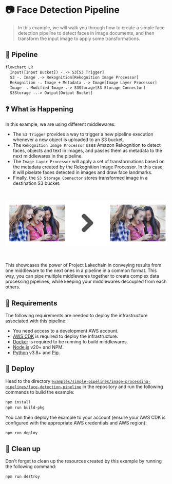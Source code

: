 # :camera: Face Detection Pipeline

> In this example, we will walk you through how to create a simple face detection pipeline to detect faces in image documents, and then transform the input image to apply some transformations.

## :dna: Pipeline

```mermaid
flowchart LR
  Input([Input Bucket]) -.-> S3[S3 Trigger]
  S3 -. Image .-> Rekognition[Rekognition Image Processor]
  Rekognition -. Image + Metadata .-> Image[Image Layer Processor]
  Image -. Modified Image .-> S3Storage[S3 Storage Connector]
  S3Storage -.-> Output[Output Bucket]
```

## ❓ What is Happening

In this example, we are using different middlewares:

- The `S3 Trigger` provides a way to trigger a new pipeline execution whenever a new object is uploaded to an S3 bucket.
- The `Rekognition Image Processor` uses Amazon Rekognition to detect faces, objects and text in images, and passes them as metadata to the next middlewares in the pipeline.
- The `Image Layer Processor` will apply a set of transformations based on the metadata created by the Rekognition Image Processor. In this case, it will pixelate faces detected in images and draw face landmarks.
- Finally, the `S3 Storage Connector` stores transformed image in a destination S3 bucket.

<br />
<p align="center">
  <img src="assets/result.png">
</p>
<br />

This showcases the power of Project Lakechain in conveying results from one middleware to the next ones in a pipeline in a common format. This way, you can pipe multiple middlewares together to create complex data processing pipelines, while keeping your middlewares decoupled from each others.

## 📝 Requirements

The following requirements are needed to deploy the infrastructure associated with this pipeline:

- You need access to a development AWS account.
- [AWS CDK](https://docs.aws.amazon.com/cdk/latest/guide/getting_started.html#getting_started_install) is required to deploy the infrastructure.
- [Docker](https://docs.docker.com/get-docker/) is required to be running to build middlewares.
- [Node.js](https://nodejs.org/en/download/) v20+ and NPM.
- [Python](https://www.python.org/downloads/) v3.8+ and [Pip](https://pip.pypa.io/en/stable/installation/).

## 🚀 Deploy

Head to the directory [`examples/simple-pipelines/image-processing-pipelines/face-detection-pipeline`](/examples/simple-pipelines/image-processing-pipelines/face-detection-pipeline) in the repository and run the following commands to build the example:

```bash
npm install
npm run build-pkg
```

You can then deploy the example to your account (ensure your AWS CDK is configured with the appropriate AWS credentials and AWS region):

```bash
npm run deploy
```

## 🧹 Clean up

Don't forget to clean up the resources created by this example by running the following command:

```bash
npm run destroy
```
